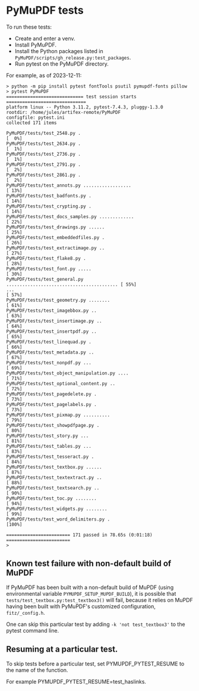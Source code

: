 # PyMuPDF tests

To run these tests:

* Create and enter a venv.
* Install PyMuPDF.
* Install the Python packages listed in
  `PyMuPDF/scripts/gh_release.py:test_packages`.
* Run pytest on the PyMuPDF directory.

For example, as of 2023-12-11:

```
> python -m pip install pytest fontTools psutil pymupdf-fonts pillow
> pytest PyMuPDF
============================= test session starts ==============================
platform linux -- Python 3.11.2, pytest-7.4.3, pluggy-1.3.0
rootdir: /home/jules/artifex-remote/PyMuPDF
configfile: pytest.ini
collected 171 items

PyMuPDF/tests/test_2548.py .                                             [  0%]
PyMuPDF/tests/test_2634.py .                                             [  1%]
PyMuPDF/tests/test_2736.py .                                             [  1%]
PyMuPDF/tests/test_2791.py .                                             [  2%]
PyMuPDF/tests/test_2861.py .                                             [  2%]
PyMuPDF/tests/test_annots.py ..................                          [ 13%]
PyMuPDF/tests/test_badfonts.py .                                         [ 14%]
PyMuPDF/tests/test_crypting.py .                                         [ 14%]
PyMuPDF/tests/test_docs_samples.py .............                         [ 22%]
PyMuPDF/tests/test_drawings.py ......                                    [ 25%]
PyMuPDF/tests/test_embeddedfiles.py .                                    [ 26%]
PyMuPDF/tests/test_extractimage.py ..                                    [ 27%]
PyMuPDF/tests/test_flake8.py .                                           [ 28%]
PyMuPDF/tests/test_font.py .....                                         [ 30%]
PyMuPDF/tests/test_general.py .......................................... [ 55%]
...                                                                      [ 57%]
PyMuPDF/tests/test_geometry.py ........                                  [ 61%]
PyMuPDF/tests/test_imagebbox.py ..                                       [ 63%]
PyMuPDF/tests/test_insertimage.py ..                                     [ 64%]
PyMuPDF/tests/test_insertpdf.py ..                                       [ 65%]
PyMuPDF/tests/test_linequad.py .                                         [ 66%]
PyMuPDF/tests/test_metadata.py ..                                        [ 67%]
PyMuPDF/tests/test_nonpdf.py ...                                         [ 69%]
PyMuPDF/tests/test_object_manipulation.py ....                           [ 71%]
PyMuPDF/tests/test_optional_content.py ..                                [ 72%]
PyMuPDF/tests/test_pagedelete.py .                                       [ 73%]
PyMuPDF/tests/test_pagelabels.py .                                       [ 73%]
PyMuPDF/tests/test_pixmap.py ..........                                  [ 79%]
PyMuPDF/tests/test_showpdfpage.py .                                      [ 80%]
PyMuPDF/tests/test_story.py ...                                          [ 81%]
PyMuPDF/tests/test_tables.py ...                                         [ 83%]
PyMuPDF/tests/test_tesseract.py .                                        [ 84%]
PyMuPDF/tests/test_textbox.py ......                                     [ 87%]
PyMuPDF/tests/test_textextract.py ..                                     [ 88%]
PyMuPDF/tests/test_textsearch.py ..                                      [ 90%]
PyMuPDF/tests/test_toc.py ........                                       [ 94%]
PyMuPDF/tests/test_widgets.py ........                                   [ 99%]
PyMuPDF/tests/test_word_delimiters.py .                                  [100%]

======================== 171 passed in 78.65s (0:01:18) ========================
> 
```

## Known test failure with non-default build of MuPDF

If PyMuPDF has been built with a non-default build of MuPDF (using
environmental variable ``PYMUPDF_SETUP_MUPDF_BUILD``), it is possible that
``tests/test_textbox.py:test_textbox3()`` will fail, because it relies on MuPDF
having been built with PyMuPDF's customized configuration, ``fitz/_config.h``.

One can skip this particular test by adding ``-k 'not test_textbox3'`` to the
pytest command line.


## Resuming at a particular test.

To skip tests before a particular test, set PYMUPDF_PYTEST_RESUME to the name
of the function.

For example PYMUPDF_PYTEST_RESUME=test_haslinks.
